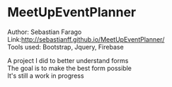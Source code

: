 # MeetUpEventPlanner
Author: Sebastian Farago</br>
Link:http://sebastianff.github.io/MeetUpEventPlanner/</br>
Tools used: Bootstrap, Jquery, Firebase</br>

A project I did to better understand forms</br>
The goal is to make the best form possible</br>
It's still a work in progress</br>
